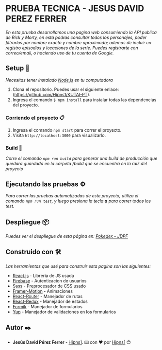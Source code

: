 # PRUEBA TECNICA  - JESUS DAVID PEREZ FERRER

_En esta prueba desarrollamos una pagina web consumiendo la API publica de Rick y Morty, en esta podras consultar todos los personajes, poder filtrarlos por nombre exacto y nombre aproximado; ademas de incluir un registro episodios y locaciones de la serie. Puedes registrarte con correo/email, o haciendo uso de tu cuenta de Google._

## Setup 🚀

_Necesitas tener instalado [Node.js](https://nodejs.org/en/) en tu computadora_

1. Clona el repositorio. Puedes usar el siguiente enlace: (https://github.com/Hipns1/KUTAI-PT).
2. Ingresa el comando `$ npm install` para instalar todas las dependencias del proyecto.

### Corriendo el proyecto 📋

1. Ingresa el comando `npm start` para correr el proyecto.
2. Visita `http://localhost:3000` para visualizarlo.

### Build 🔧

_Corre el comando `npm run build` para generar una build de producción que quedara guardada en la carpeta /build que se encuentra en la raiz del proyecto_

## Ejecutando las pruebas ⚙️

_Para correr las pruebas automatizadas de este proyecto, utiliza el comando `npm run test`, y luego presiona la tecla **a** para correr todos los test._

## Despliegue 📦

_Puedes ver el despliegue de esta página en: [Pokedex - JDPF](https://pokedex-562f3.web.app/)_

## Construido con 🛠️

_Las herramientas que usé para construir esta pagina son las siguientes:_

- [React.js](https://es.reactjs.org/) - Libreria de JS usada
- [Firebase](https://firebase.google.com/docs/web/setup) - Autenticacion de usuarios
- [Sass](https://sass-lang.com/) - Preprocesador de CSS usado
- [Framer-Motion](https://framer.com/motion/) - Animaciones
- [React-Router](https://reacttraining.com/react-router/) - Manejador de rutas
- [React-Redux](https://redux.js.org/) - Manejador de estados
- [Formik](https://formik.org/) - Manejador de formularios
- [Yup](https://www.npmjs.com/package/yup) - Manejador de validaciones en los formularios

## Autor ✒️

- **Jesús David Pérez Ferrer** - [Hipns1](https://github.com/Hipns1).
⌨️ con ❤️ por [Hipns1](https://github.com/Hipns1) 😊
